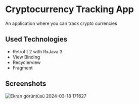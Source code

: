 # Cryptocurrency Tracking App
An application where you can track crypto currencies
## Used Technologies
* Retrofit 2 with RxJava 3
* View Binding
* Recyclerview
* Fragment
## Screenshots
![Ekran görüntüsü 2024-03-18 171627](https://github.com/jouses/cryptocurrency-tracking-app/assets/127414521/6d6c02a9-e3c7-4bc6-8c73-f0e07949844b)
